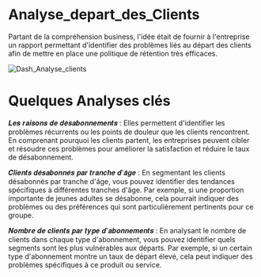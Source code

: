 # Analyse_depart_des_Clients
Partant de la compréhension business, l'idée était de fournir à l'entreprise un rapport permettant d'identifier des problèmes liés au départ des clients afin de mettre en place une politique de rétention très efficaces.


![Dash_Analyse_clients](https://github.com/user-attachments/assets/03ca8bf6-c378-4ce3-89ff-34db6bcf6072)


# Quelques Analyses clés

𝑳𝒆𝒔 𝒓𝒂𝒊𝒔𝒐𝒏𝒔 𝒅𝒆 𝒅𝒆́𝒔𝒂𝒃𝒐𝒏𝒏𝒆𝒎𝒆𝒏𝒕𝒔 : Elles permettent d'identifier les problèmes récurrents ou les points de douleur que les clients rencontrent. En comprenant pourquoi les clients partent, les entreprises peuvent cibler et résoudre ces problèmes pour améliorer la satisfaction et réduire le taux de désabonnement.

𝑪𝒍𝒊𝒆𝒏𝒕𝒔 𝒅𝒆́𝒔𝒂𝒃𝒐𝒏𝒏𝒆́𝒔 𝒑𝒂𝒓 𝒕𝒓𝒂𝒏𝒄𝒉𝒆 𝒅'𝒂̂𝒈𝒆 : En segmentant les clients désabonnés par tranche d'âge, vous pouvez identifier des tendances spécifiques à différentes tranches d'âge. Par exemple, si une proportion importante de jeunes adultes se désabonne, cela pourrait indiquer des problèmes ou des préférences qui sont particulièrement pertinents pour ce groupe.

𝑵𝒐𝒎𝒃𝒓𝒆 𝒅𝒆 𝒄𝒍𝒊𝒆𝒏𝒕𝒔 𝒑𝒂𝒓 𝒕𝒚𝒑𝒆 𝒅'𝒂𝒃𝒐𝒏𝒏𝒆𝒎𝒆𝒏𝒕𝒔 : En analysant le nombre de clients dans chaque type d'abonnement, vous pouvez identifier quels segments sont les plus vulnérables aux départs. Par exemple, si un certain type d'abonnement montre un taux de départ élevé, cela peut indiquer des problèmes spécifiques à ce produit ou service.


